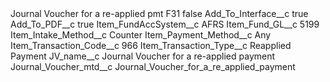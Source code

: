 <?xml version="1.0" encoding="UTF-8"?>
<CustomMetadata xmlns="http://soap.sforce.com/2006/04/metadata" xmlns:xsi="http://www.w3.org/2001/XMLSchema-instance" xmlns:xsd="http://www.w3.org/2001/XMLSchema">
    <label>Journal Voucher for a re-applied pmt F31</label>
    <protected>false</protected>
    <values>
        <field>Add_To_Interface__c</field>
        <value xsi:type="xsd:boolean">true</value>
    </values>
    <values>
        <field>Add_To_PDF__c</field>
        <value xsi:type="xsd:boolean">true</value>
    </values>
    <values>
        <field>Item_FundAccSystem__c</field>
        <value xsi:type="xsd:string">AFRS</value>
    </values>
    <values>
        <field>Item_Fund_GL__c</field>
        <value xsi:type="xsd:string">5199</value>
    </values>
    <values>
        <field>Item_Intake_Method__c</field>
        <value xsi:type="xsd:string">Counter</value>
    </values>
    <values>
        <field>Item_Payment_Method__c</field>
        <value xsi:type="xsd:string">Any</value>
    </values>
    <values>
        <field>Item_Transaction_Code__c</field>
        <value xsi:type="xsd:string">966</value>
    </values>
    <values>
        <field>Item_Transaction_Type__c</field>
        <value xsi:type="xsd:string">Reapplied Payment</value>
    </values>
    <values>
        <field>JV_name__c</field>
        <value xsi:type="xsd:string">Journal Voucher for a re-applied payment</value>
    </values>
    <values>
        <field>Journal_Voucher_mtd__c</field>
        <value xsi:type="xsd:string">Journal_Voucher_for_a_re_applied_payment</value>
    </values>
</CustomMetadata>
